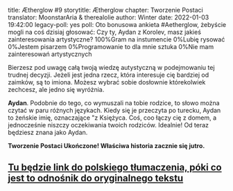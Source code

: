 title: Ætherglow #9
storytitle: Ætherglow 
chapter: Tworzenie Postaci
translator: MoonstarAria & therealolie
author: Winter
date: 2022-01-03 19:42:00
legacy-poll: yes
poll: Oto bonusowa ankieta #Aetherglow, żebyście mogli na coś dzisiaj głosować: Czy ty, Aydan z Korolev, masz jakieś zainteresowania artystyczne?
      100%Gram na instumencie
      0%Lubię rysować
      0%Jestem pisarzem
      0%Programowanie to dla mnie sztuka
      0%Nie mam zainteresowań artystycznych

Bierzesz pod uwagę całą twoją wiedzę autystyczną w podejmowaniu tej trudnej decyzji.  Jeżeli jest jedna rzecz, która interesuje cię bardziej od zaimków, są to imiona. Możesz wybrać sobie dosłownie którekolwiek zechcesz, ale jedno się wyróżnia.

**Aydan**. Podobnie do tego, co wymuszali na tobie rodzice, to słowo można czytać w paru różnych językach. Kiedy się je przeczyta po turecku, Aydan to żeńskie imię, oznaczające "z Księżyca. Coś, coo łączy cię z domem, a jednocześnie niszczy oczekiwania twoich rodziców. Idealnie! Od teraz będziesz znana jako Aydan.

**Tworzenie Postaci Ukończone! Właściwa historia zacznie się jutro.**

[Tu będzie link do polskiego tłumaczenia, póki co jest to odnośnik do oryginalnego tekstu](https://translunar.academy/fic/post/18)
-----------------------------------------------------------------
